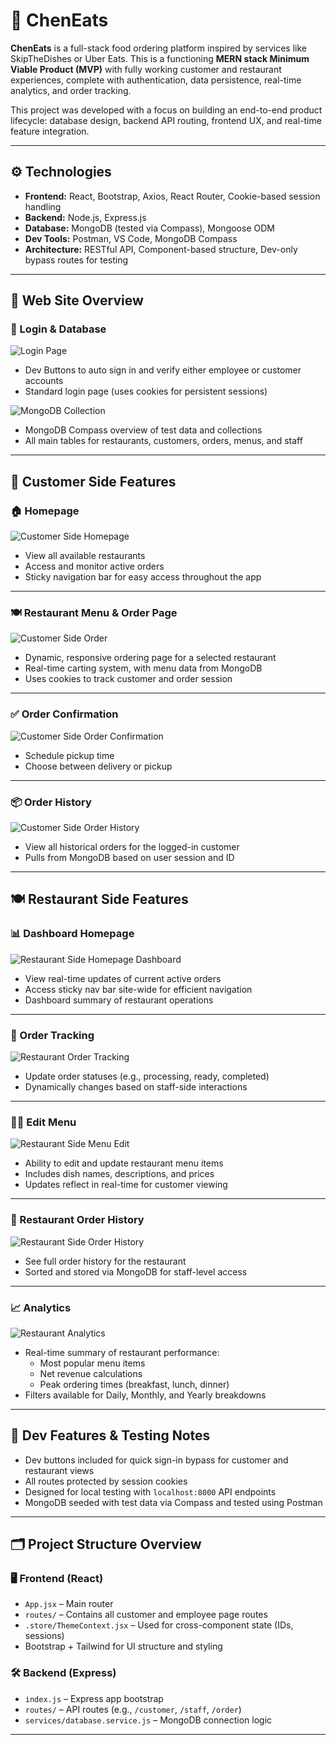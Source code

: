 # 🍜 ChenEats

**ChenEats** is a full-stack food ordering platform inspired by services like SkipTheDishes or Uber Eats. This is a functioning **MERN stack Minimum Viable Product (MVP)** with fully working customer and restaurant experiences, complete with authentication, data persistence, real-time analytics, and order tracking.  

This project was developed with a focus on building an end-to-end product lifecycle: database design, backend API routing, frontend UX, and real-time feature integration.

---

## ⚙️ Technologies

- **Frontend:** React, Bootstrap, Axios, React Router, Cookie-based session handling
- **Backend:** Node.js, Express.js
- **Database:** MongoDB (tested via Compass), Mongoose ODM
- **Dev Tools:** Postman, VS Code, MongoDB Compass
- **Architecture:** RESTful API, Component-based structure, Dev-only bypass routes for testing

---

## 📸 Web Site Overview

### 🧾 Login & Database

![Login Page](images/SignIn.jpg)  
- Dev Buttons to auto sign in and verify either employee or customer accounts  
- Standard login page (uses cookies for persistent sessions)

![MongoDB Collection](images/mongodbCollection.jpg)  
- MongoDB Compass overview of test data and collections  
- All main tables for restaurants, customers, orders, menus, and staff

---

## 👤 Customer Side Features

### 🏠 Homepage

![Customer Side Homepage](images/CustomerHome.jpg)  
- View all available restaurants  
- Access and monitor active orders  
- Sticky navigation bar for easy access throughout the app  

---

### 🍽️ Restaurant Menu & Order Page

![Customer Side Order](images/StoreMenuOrder.jpg)  
- Dynamic, responsive ordering page for a selected restaurant  
- Real-time carting system, with menu data from MongoDB  
- Uses cookies to track customer and order session

---

### ✅ Order Confirmation

![Customer Side Order Confirmation](images/CustOrderConfirmation.jpg)  
- Schedule pickup time  
- Choose between delivery or pickup  

---

### 📦 Order History

![Customer Side Order History](images/CustOrderHistory.jpg)  
- View all historical orders for the logged-in customer  
- Pulls from MongoDB based on user session and ID  

---

## 🍽️ Restaurant Side Features

### 📊 Dashboard Homepage

![Restaurant Side Homepage Dashboard](images/RestaurantsHome.jpg)  
- View real-time updates of current active orders  
- Access sticky nav bar site-wide for efficient navigation  
- Dashboard summary of restaurant operations  

---

### 🧾 Order Tracking

![Restaurant Order Tracking](images/ResponsiveOrderTracking.jpg)  
- Update order statuses (e.g., processing, ready, completed)  
- Dynamically changes based on staff-side interactions  

---

### 🧑‍🍳 Edit Menu

![Restaurant Side Menu Edit](images/EditMenuPage.jpg)  
- Ability to edit and update restaurant menu items  
- Includes dish names, descriptions, and prices  
- Updates reflect in real-time for customer viewing  

---

### 🧾 Restaurant Order History

![Restaurant Side Order History](images/RestaurantOrderHistory.jpg)  
- See full order history for the restaurant  
- Sorted and stored via MongoDB for staff-level access  

---

### 📈 Analytics

![Restaurant Analytics](images/AnalyticsPage.jpg)  
- Real-time summary of restaurant performance:  
  - Most popular menu items  
  - Net revenue calculations  
  - Peak ordering times (breakfast, lunch, dinner)  
- Filters available for Daily, Monthly, and Yearly breakdowns  

---

## 🧪 Dev Features & Testing Notes

- Dev buttons included for quick sign-in bypass for customer and restaurant views
- All routes protected by session cookies
- Designed for local testing with `localhost:8000` API endpoints
- MongoDB seeded with test data via Compass and tested using Postman

---

## 🗂️ Project Structure Overview

### 🖥 Frontend (React)
- `App.jsx` – Main router
- `routes/` – Contains all customer and employee page routes
- `.store/ThemeContext.jsx` – Used for cross-component state (IDs, sessions)
- Bootstrap + Tailwind for UI structure and styling

### 🛠 Backend (Express)
- `index.js` – Express app bootstrap
- `routes/` – API routes (e.g., `/customer`, `/staff`, `/order`)
- `services/database.service.js` – MongoDB connection logic

---
